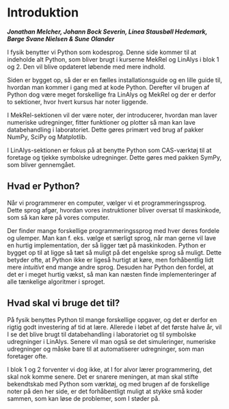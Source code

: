 <!-- #region -->
# Introduktion
___Jonathan Melcher, Johann Bock Severin, Linea Stausbøll Hedemark, Børge Svane Nielsen & Sune Olander___

I fysik benytter vi Python som kodesprog. Denne side kommer til at indeholde alt Python, som bliver brugt i kurserne MekRel og LinAlys i blok 1 og 2. Den vil blive opdateret løbende med mere indhold. 

Siden er bygget op, så der er en fælles installationsguide og en lille guide til, hvordan man kommer i gang med at kode Python. Derefter vil brugen af Python dog være meget forskellige fra LinAlys og MekRel og der er derfor to sektioner, hvor hvert kursus har noter liggende. 

I MekRel-sektionen vil der være noter, der introducerer, hvordan man laver numeriske udregninger, fitter funktioner og plotter så man kan lave databehandling i laboratoriet. Dette gøres primært ved brug af pakker NumPy, SciPy og Matplotlib. 

I LinAlys-sektionen er fokus på at benytte Python som CAS-værktøj til at foretage og tjekke symbolske udregninger. Dette gøres med pakken SymPy, som bliver gennemgået. 


## Hvad er Python?
Når vi programmerer en computer, vælger vi et programmeringssprog. Dette sprog afgør, hvordan vores instruktioner bliver oversat til maskinkode, som så kan køre på vores computer. 

Der finder mange forskellige programmeringssprog med hver deres fordele og ulemper. Man kan f. eks. vælge et særligt sprog, når man gerne vil lave en hurtig implementation, der så ligger tæt på maskinkoden. Python er bygget op til at ligge så tæt så muligt på det engelske sprog så muligt.  Dette betyder ofte, at Python ikke er ligeså hurtigt at køre, men forhåbentlig lidt mere _intuitivt_ end mange andre sprog. Desuden har Python den fordel, at det er i meget hurtig vækst, så man kan næsten finde implementeringer af alle tænkelige algoritmer i sproget. 


## Hvad skal vi bruge det til? 
På fysik benyttes Python til mange forskellige opgaver, og det er derfor en rigtig godt investering af tid at lære. Allerede i løbet af det første halve år, vil I se det blive brugt til databehandling i laboratoriet og til symbolske udregninger i LinAlys. Senere vil man også se det simuleringer, numeriske udregninger og måske bare til at automatiserer udregninger, som man foretager ofte.  

I blok 1 og 2 forventer vi dog ikke, at I for alvor lærer programmering, det skal nok komme senere. Det er snarere meningen, at man skal stifte bekendtskab med Python som værktøj, og med brugen af de forskellige noter  på den her side, er det forhåbentligt muligt at stykke små koder sammen, som kan løse de problemer, som I støder på. 




<!-- #endregion -->
